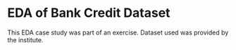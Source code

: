 # EDA of Bank Credit Dataset
This EDA case study was part of an exercise.
Dataset used was provided by the institute.

